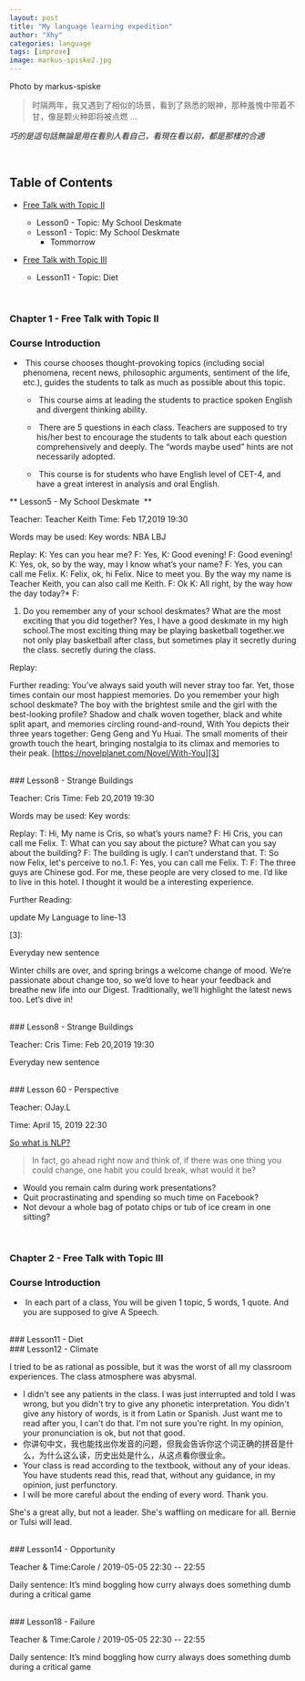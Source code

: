 ```yaml
---
layout: post
title: "My language learning expedition"
author: "Xhy"
categories: language
tags: [improve]
image: markus-spiske2.jpg
---
```


Photo by markus-spiske


> 时隔两年，我又遇到了相似的场景，看到了熟悉的眼神，那种羞愧中带着不甘，像是颗火种即将被点燃 ...

*巧的是這句話無論是用在看別人看自己，看現在看以前，都是那樣的合適*


<br />


## Table of Contents

* [Free Talk with Topic Ⅱ][1]
	* Lesson0 - Topic: My School Deskmate
	* Lesson1 - Topic: My School Deskmate
		* Tommorrow

* [Free Talk with Topic Ⅲ][2]
	* Lesson11 - Topic: Diet


<br />
<h3 id="1"> Chapter 1 - Free Talk with Topic Ⅱ</h3>

### Course Introduction
*  This course chooses thought-provoking topics (including social phenomena, recent news, philosophic arguments, sentiment of the life, etc.), guides the students to talk as much as possible about this topic.   

	*  This course aims at leading the students to practice spoken English and divergent thinking ability.   

	*  There are 5 questions in each class. Teachers are supposed to try his/her best to encourage the students to talk about each question comprehensively and deeply. The “words maybe used” hints are not necessarily adopted.   

	*  This course is for students who have English level of CET-4, and have a great interest in analysis and oral English.

** Lesson5 - My School Deskmate   **

Teacher: Teacher Keith
Time: Feb 17,2019  19:30

Words may be used:
Key words:  NBA LBJ

Replay:
K: Yes can you hear me?
F: Yes,
K: Good evening!
F: Good evening!
K: Yes, ok, so by the way, may I know what’s your name?
F: Yes, you can call me Felix.
K: Felix, ok, hi Felix. Nice to meet you. By the way my name is Teacher Keith, you can also call me Keith.
F: Ok
K: All right, by the way how the day today?*
F:
1. Do you remember any of your school deskmates? What are the most exciting that you did together?
Yes, I have a good deskmate in my high school.The most exciting thing may be playing basketball together.we not only play basketball after class, but sometimes play it secretly during the class. secretly during the class.


Replay:







Further reading:
You’ve always said youth will never stray too far. Yet, those times contain our most happiest memories. Do you remember your high school deskmate? The boy with the brightest smile and the girl with the best-looking profile? Shadow and chalk woven together, black and white split apart, and memories circling round-and-round, With You depicts their three years together: Geng Geng and Yu Huai. The small moments of their growth touch the heart, bringing nostalgia to its climax and memories to their peak.
[https://novelplanet.com/Novel/With-You][3]



<br />
### Lesson8 - Strange Buildings

Teacher: Cris
Time: Feb 20,2019  19:30

Words may be used:
Key words:  

Replay:
T: Hi, My name is Cris, so what’s yours name?
F: Hi Cris, you can call me Felix.
T: What can you say about the picture? What can you say about the building?
F: The building is ugly. I can’t understand that.
T: So now Felix, let's perceive to no.1.
F: Yes, you can call me Felix.
T:
F: The three guys are Chinese god. For me, these people are very closed to me. I’d like to live in this hotel. I thought it would be a interesting experience.





Further Reading:


update My Language to line-13

[1]:	#1
[2]:	#2
[3]:


Everyday new sentence

Winter chills are over, and spring brings a welcome change of mood. We’re passionate about change too, so we’d love to hear your feedback and breathe new life into our Digest. Traditionally, we’ll highlight the latest news too. Let’s dive in!



<br />
### Lesson8 - Strange Buildings

Teacher: Cris
Time: Feb 20,2019  19:30

Everyday new sentence



<br />
### Lesson 60 - Perspective

Teacher: OJay.L

Time: April 15, 2019  22:30



[So what is NLP?](http://www.nlp.com/what-is-nlp/)
>In fact, go ahead right now and think of, if there was one thing you could change, one habit you could break, what would it be?
>
- Would you remain calm during work presentations?
- Quit procrastinating and spending so much time on Facebook?
- Not devour a whole bag of potato chips or tub of ice cream in one sitting?


<br />
<h3 id="2"> Chapter 2 - Free Talk with Topic Ⅲ</h3>

### Course Introduction
*  In each part of a class, You will be given 1 topic, 5 words, 1 quote. And you are supposed to give A Speech.

<br />
### Lesson11 - Diet


<br />
### Lesson12 - Climate

I tried to be as rational as possible, but it was the worst of all my classroom experiences. The class atmosphere was abysmal.

* I didn't see any patients in the class. I was just interrupted and told I was wrong, but you didn't try to give any phonetic interpretation. You didn't give any history of words, is it from Latin or Spanish. Just want me to read after you, I can't do that. I'm not sure you're right. In my opinion, your pronunciation is ok, but not that good.
* 你讲句中文，我也能找出你发音的问题，但我会告诉你这个词正确的拼音是什么，为什么这么读，历史出处是什么，从这点看你很业余。
* Your class is read according to the textbook, without any of your ideas. You have students read this, read that, without any guidance, in my opinion, just perfunctory.
* I will be more careful about the ending of every word. Thank you.

She's a great ally, but not a leader. She's waffling on medicare for all. Bernie or Tulsi will lead.﻿

<br />
### Lesson14 - Opportunity

Teacher & Time:Carole / 2019-05-05 22:30 -- 22:55

Daily sentence: It’s mind boggling how curry always does something dumb during a critical game

<br />
### Lesson18 - Failure

Teacher & Time:Carole / 2019-05-05 22:30 -- 22:55

Daily sentence: It’s mind boggling how curry always does something dumb during a critical game

